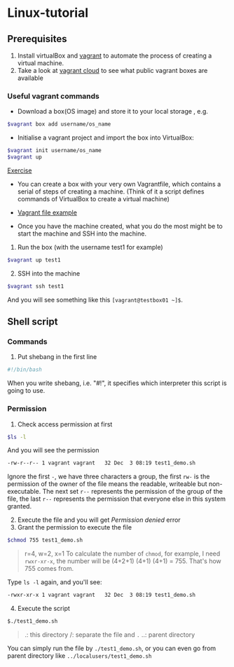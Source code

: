 # Linux-tutorial

## Prerequisites

1. Install virtualBox and [vagrant](https://www.vagrantup.com/) to automate the process of creating a virtual machine.
2. Take a look at [vagrant cloud](https://app.vagrantup.com/boxes/search) to see what public vagrant boxes are available

### Useful vagrant commands

-   Download a box(OS image) and store it to your local storage , e.g.

```sh
$vagrant box add username/os_name
```

-   Initialise a vagrant project and import the box into VirtualBox:

```sh
$vagrant init username/os_name
$vagrant up
```

[Exercise](https://www.udemy.com/course/linux-shell-scripting-projects/learn/lecture/7980558#overview)

-   You can create a box with your very own Vagrantfile, which contains a serial of steps of creating a machine. (Think of it a script defines commands of VirtualBox to create a virtual machine)
-   [Vagrant file example](https://github.com/Catherine22/Linux-tutorial/blob/master/Vagrantfile)

-   Once you have the machine created, what you do the most might be to start the machine and SSH into the machine.

1. Run the box (with the username test1 for example)

```sh
$vagrant up test1
```

2. SSH into the machine

```sh
$vagrant ssh test1
```

And you will see something like this `[vagrant@testbox01 ~]$`.

## Shell script

### Commands

1. Put shebang in the first line

```sh
#!/bin/bash
```

When you write shebang, i.e. "#!", it specifies which interpreter this script is going to use.

### Permission

1. Check access permission at first

```sh
$ls -l
```

And you will see the permission

```sh
-rw-r--r-- 1 vagrant vagrant   32 Dec  3 08:19 test1_demo.sh
```

Ignore the first `-`, we have three characters a group, the first `rw-` is the permission of the owner of the file means the readable, writeable but non-executable. The next set `r--` represents the permission of the group of the file, the last `r--` represents the permission that everyone else in this system granted.

2. Execute the file and you will get _Permission denied_ error
3. Grant the permission to execute the file

```sh
$chmod 755 test1_demo.sh
```

> r=4, w=2, x=1
> To calculate the number of `chmod`, for example, I need `rwxr-xr-x`, the number will be (4+2+1) (4+1) (4+1) = 755. That's how 755 comes from.

Type `ls -l` again, and you'll see:

```sh
-rwxr-xr-x 1 vagrant vagrant   32 Dec  3 08:19 test1_demo.sh
```

4. Execute the script

```sh
$./test1_demo.sh
```

> .: this directory
> /: separate the file and `.`
> ..: parent directory

You can simply run the file by `./test1_demo.sh`, or you can even go from parent directory like `../localusers/test1_demo.sh`

